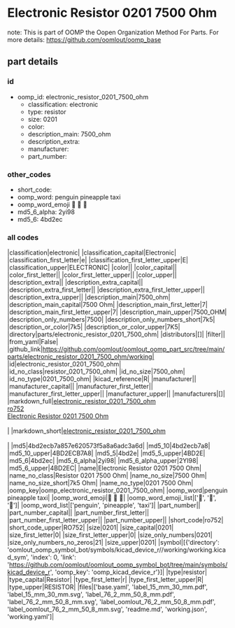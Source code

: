 # Electronic Resistor 0201 7500 Ohm  

note: This is part of OOMP the Oopen Organization Method For Parts. For more details: https://github.com/oomlout/oomp_base

##  part details





### id
* oomp_id: electronic_resistor_0201_7500_ohm
  * classification: electronic
  * type: resistor
  * size: 0201
  * color: 
  * description_main: 7500_ohm
  * description_extra: 
  * manufacturer: 
  * part_number: 

### other_codes
* short_code: 
* oomp_word: penguin pineapple taxi
* oomp_word_emoji :penguin: :pineapple: :taxi:
* md5_6_alpha: 2yi98
* md5_6: 4bd2ec

### all codes 
|classification|electronic|
|classification_capital|Electronic|
|classification_first_letter|e|
|classification_first_letter_upper|E|
|classification_upper|ELECTRONIC|
|color||
|color_capital||
|color_first_letter||
|color_first_letter_upper||
|color_upper||
|description_extra||
|description_extra_capital||
|description_extra_first_letter||
|description_extra_first_letter_upper||
|description_extra_upper||
|description_main|7500_ohm|
|description_main_capital|7500 Ohm|
|description_main_first_letter|7|
|description_main_first_letter_upper|7|
|description_main_upper|7500_OHM|
|description_only_numbers|7500|
|description_only_numbers_short|7k5|
|description_or_color|7k5|
|description_or_color_upper|7K5|
|directory|parts/electronic_resistor_0201_7500_ohm|
|distributors|[]|
|filter||
|from_yaml|False|
|github_link|https://github.com/oomlout/oomlout_oomp_part_src/tree/main/parts/electronic_resistor_0201_7500_ohm/working|
|id|electronic_resistor_0201_7500_ohm|
|id_no_class|resistor_0201_7500_ohm|
|id_no_size|7500_ohm|
|id_no_type|0201_7500_ohm|
|kicad_reference|R|
|manufacturer||
|manufacturer_capital||
|manufacturer_first_letter||
|manufacturer_first_letter_upper||
|manufacturer_upper||
|manufacturers|[]|
|markdown_full|[electronic_resistor_0201_7500_ohm](https://github.com/oomlout/oomlout_oomp_part_src/tree/main/parts/electronic_resistor_0201_7500_ohm/working)<br>[ro752](https://github.com/oomlout/oomlout_oomp_part_src/tree/main/parts/electronic_resistor_0201_7500_ohm/working)<br>[Electronic Resistor 0201 7500 Ohm](https://github.com/oomlout/oomlout_oomp_part_src/tree/main/parts/electronic_resistor_0201_7500_ohm/working)<br><br>|
|markdown_short|[electronic_resistor_0201_7500_ohm](https://github.com/oomlout/oomlout_oomp_part_src/tree/main/parts/electronic_resistor_0201_7500_ohm/working)<br><br>|
|md5|4bd2ecb7a857e620573f5a8a6adc3a6d|
|md5_10|4bd2ecb7a8|
|md5_10_upper|4BD2ECB7A8|
|md5_5|4bd2e|
|md5_5_upper|4BD2E|
|md5_6|4bd2ec|
|md5_6_alpha|2yi98|
|md5_6_alpha_upper|2YI98|
|md5_6_upper|4BD2EC|
|name|Electronic Resistor 0201 7500 Ohm|
|name_no_class|Resistor 0201 7500 Ohm|
|name_no_size|7500 Ohm|
|name_no_size_short|7k5 Ohm|
|name_no_type|0201 7500 Ohm|
|oomp_key|oomp_electronic_resistor_0201_7500_ohm|
|oomp_word|penguin pineapple taxi|
|oomp_word_emoji|:penguin: :pineapple: :taxi:|
|oomp_word_emoji_list|[':penguin:', ':pineapple:', ':taxi:']|
|oomp_word_list|['penguin', 'pineapple', 'taxi']|
|part_number||
|part_number_capital||
|part_number_first_letter||
|part_number_first_letter_upper||
|part_number_upper||
|short_code|ro752|
|short_code_upper|RO752|
|size|0201|
|size_capital|0201|
|size_first_letter|0|
|size_first_letter_upper|0|
|size_only_numbers|0201|
|size_only_numbers_no_zeros|21|
|size_upper|0201|
|symbol|[{'directory': 'oomlout_oomp_symbol_bot/symbols/kicad_device_r//working/working.kicad_sym', 'index': 0, 'link': 'https://github.com/oomlout/oomlout_oomp_symbol_bot/tree/main/symbols/kicad_device_r', 'oomp_key': 'oomp_kicad_device_r'}]|
|type|resistor|
|type_capital|Resistor|
|type_first_letter|r|
|type_first_letter_upper|R|
|type_upper|RESISTOR|
|files|['base.yaml', 'label_15_mm_30_mm.pdf', 'label_15_mm_30_mm.svg', 'label_76_2_mm_50_8_mm.pdf', 'label_76_2_mm_50_8_mm.svg', 'label_oomlout_76_2_mm_50_8_mm.pdf', 'label_oomlout_76_2_mm_50_8_mm.svg', 'readme.md', 'working.json', 'working.yaml']|

